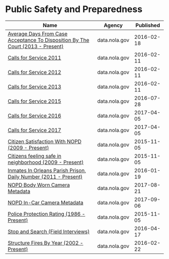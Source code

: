 # Public Safety and Preparedness

Name | Agency | Published
---- | ---- | ---------
[Average Days From Case Acceptance To Disposition By The Court (2013 - Present)](../datasets/8q82-9baj.md) | data.nola.gov | 2016-02-18
[Calls for Service 2011](../datasets/28ec-c8d6.md) | data.nola.gov | 2016-02-11
[Calls for Service 2012](../datasets/rv3g-ypg7.md) | data.nola.gov | 2016-02-11
[Calls for Service 2013](../datasets/5fn8-vtui.md) | data.nola.gov | 2016-02-11
[Calls for Service 2015](../datasets/w68y-xmk6.md) | data.nola.gov | 2016-07-28
[Calls for Service 2016](../datasets/wgrp-d3ma.md) | data.nola.gov | 2017-04-05
[Calls for Service 2017](../datasets/bqmt-f3jk.md) | data.nola.gov | 2017-04-05
[Citizen Satisfaction With NOPD (2009 - Present)](../datasets/vnht-dg7x.md) | data.nola.gov | 2015-11-05
[Citizens feeling safe in neighborhood (2009 - Present)](../datasets/vmfi-gxr8.md) | data.nola.gov | 2015-11-05
[Inmates In Orleans Parish Prison, Daily Number (2011 - Present)](../datasets/mnbd-u3xs.md) | data.nola.gov | 2016-01-19
[NOPD Body Worn Camera Metadata](../datasets/qarb-kkbj.md) | data.nola.gov | 2017-08-21
[NOPD In-Car Camera Metadata](../datasets/md3v-ph3u.md) | data.nola.gov | 2017-09-06
[Police Protection Rating (1986 - Present)](../datasets/e74a-fwt5.md) | data.nola.gov | 2015-11-05
[Stop and Search (Field Interviews)](../datasets/kitu-f4uy.md) | data.nola.gov | 2016-04-17
[Structure Fires By Year (2002 - Present)](../datasets/dngg-bnrg.md) | data.nola.gov | 2016-02-22

